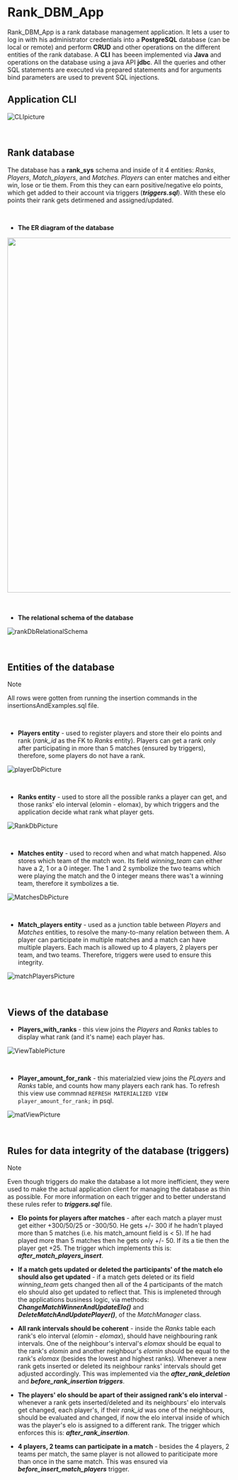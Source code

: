 # Rank_DBM_App


Rank_DBM_App is a rank database management application. It lets a user to log in with his administrator credentials into a **PostgreSQL** database (can be local or remote) and perform **CRUD** and other operations on the different entities of the rank database. A **CLI** has beeen implemented via **Java** and operations on the database using a java API **jdbc**. All the queries and other SQL statements are executed via prepared statements and for arguments bind parameters are used to prevent SQL injections. 
<br>

 Application CLI
 ---

 ![CLIpicture](https://github.com/user-attachments/assets/0c5897e7-8d53-40a9-8233-81d79e03fcd8)

 <br>

Rank database
---

The database has a **rank_sys** schema and inside of it 4 entities: *Ranks*, *Players*, *Match_players*, and *Matches*. *Players* can enter matches and either win, lose or tie them. From this they can earn positive/negative elo points, which get added to their account via triggers (***triggers.sql***). With these elo points their rank gets detirmened and assigned/updated. 

<br>

- **The ER diagram of the database**

<img src="https://github.com/user-attachments/assets/cdcaeafc-3509-49d7-8876-6f6d06e7cdf0" width="800">

<br>
<br>
<br>

- **The relational schema of the database**

![rankDbRelationalSchema](https://github.com/user-attachments/assets/000a75b0-0744-4dc2-b146-6053917796c1)


<br>


Entities of the database
---
> [!NOTE]
> All rows were gotten from running the insertion commands in the insertionsAndExamples.sql file.

<br>

- **Players entity** - used to register players and store their elo points and rank (*rank_id* as the FK to *Ranks* entity). Players can get a rank only after participating in more than 5 matches (ensured by triggers), therefore, some players do not have a rank.

![playerDbPicture](https://github.com/user-attachments/assets/e25e8cb0-a2ac-4f78-97fc-416247b8624d)

<br>

- **Ranks entity** - used to store all the possible ranks a player can get, and those ranks' elo interval (elomin - elomax), by which triggers and the application decide what rank what player gets.

![RankDbPicture](https://github.com/user-attachments/assets/41e98ab0-7ae7-4ec2-a759-4a7c2646492f)

<br>

- **Matches entity** - used to record when and what match happened. Also stores which team of the match won. Its field *winning_team* can either have a 2, 1 or a 0 integer. The 1 and 2 symbolize the two teams which were playing the match and the 0 integer means there was't a winning team, therefore it symbolizes a tie.

![MatchesDbPicture](https://github.com/user-attachments/assets/6c7c6225-68fa-44b2-ba2a-158a1821f70c)

<br>

- **Match_players entity** - used as a junction table between *Players* and *Matches* entities, to resolve the many-to-many relation between them. A player can participate in multiple matches and a match can have multiple players. Each mach is allowed up to 4 players, 2 players per team, and two teams. Therefore, triggers were used to ensure this integrity.

![matchPlayersPicture](https://github.com/user-attachments/assets/ef58a1af-c28f-44f5-8c2a-1a587ef715ef)

<br>

Views of the database
---

- **Players_with_ranks** - this view joins the *Players* and *Ranks* tables to display what rank (and it's name) each player has.

![ViewTablePicture](https://github.com/user-attachments/assets/6f46ca43-20bf-4908-90be-c86a21207a9b)

<br>

- **Player_amount_for_rank** - this materialzied view joins the *PLayers* and *Ranks* table, and counts how many players each rank has. To refresh this view use commnad `REFRESH MATERIALIZED VIEW player_amount_for_rank;` in psql.

![matViewPicture](https://github.com/user-attachments/assets/1ae6e21f-c4f0-4d36-a791-e0b28defdd88)

<br>

Rules for data integrity of the database (triggers)
---
> [!NOTE]
> Even though triggers do make the database a lot more inefficient, they were used to make the actual application client for managing the database as thin as possible. For more information on each trigger and to better understand these rules refer to ***triggers.sql*** file.

- **Elo points for players after matches** - after each match a player must get either +300/50/25 or -300/50. He gets +/- 300 if he hadn't played more than 5 matches (i.e. his match_amount field is < 5). If he had played more than 5 matches then he gets only +/- 50. If its a tie then the player get +25. The trigger which implements this is: ***after_match_players_insert***.

- **If a match gets updated or deleted the participants' of the match elo should also get updated** - if a match gets deleted or its field *winning_team* gets changed then all of the 4 participants of the match elo should also get updated to reflect that. This is impleneted through the applications business logic, via methods: ***ChangeMatchWinnerAndUpdateElo()*** and ***DeleteMatchAndUpdatePlayer()***, of the *MatchManager* class.

- **All rank intervals should be coherent** - inside the *Ranks* table each rank's elo interval (*elomin* - *elomax*), should have neighbouring rank intervals. One of the neighbour's interval's *elomax* should be equal to the rank's *elomin* and another neighbour's *elomin* should be equal to the rank's *elomax* (besides the lowest and highest ranks). Whenever a new rank gets inserted or deleted its neighbour ranks' intervals should get adjusted accordingly. This was implemented via the ***after_rank_deletion*** and ***before_rank_insertion triggers***.

- **The players' elo should be apart of their assigned rank's elo interval** - whenever a rank gets inserted/deleted and its neighbours' elo intervals get changed, each player's, if their *rank_id* was one of the neighbours, should be evaluated and changed, if now the elo interval inside of which was the player's elo is assigned to a different rank. The trigger which enforces this is: ***after_rank_insertion***.

- **4 players, 2 teams can participate in a match** - besides the 4 players, 2 teams per match, the same player is not allowed to pariticipate more than once in the same match. This was ensured via ***before_insert_match_players*** trigger.


